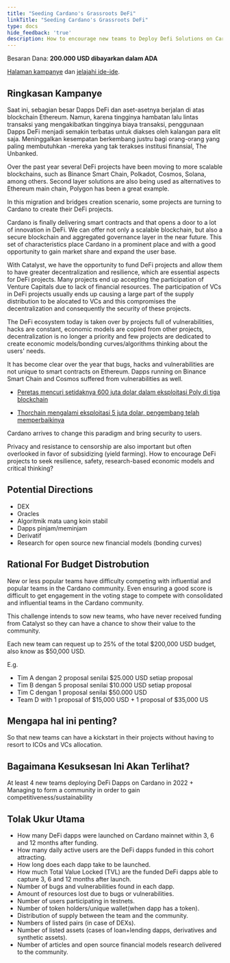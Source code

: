 ```yaml
---
title: "Seeding Cardano's Grassroots DeFi"
linkTitle: "Seeding Cardano's Grassroots DeFi"
type: docs
hide_feedback: 'true'
description: How to encourage new teams to Deploy Defi Solutions on Cardano?
---
```


Besaran Dana: **200.000 USD dibayarkan dalam ADA**

[Halaman kampanye](https://cardano.ideascale.com/a/campaign-home/26243) dan [jelajahi ide-ide](https://cardano.ideascale.com/a/ideas/top/campaign-filter/byids/campaigns/26243/stage/unspecified).

## Ringkasan Kampanye

Saat ini, sebagian besar Dapps DeFi dan aset-asetnya berjalan di atas blockchain Ethereum. Namun, karena tingginya hambatan lalu lintas transaksi yang mengakibatkan tingginya biaya transaksi, penggunaan Dapps DeFi menjadi semakin terbatas untuk diakses oleh kalangan para elit saja. Meninggalkan kesempatan berkembang justru bagi orang-orang yang paling membutuhkan -mereka yang tak terakses institusi finansial, The Unbanked.

Over the past year several DeFi projects have been moving to more scalable blockchains, such as Binance Smart Chain, Polkadot, Cosmos, Solana, among others. Second layer solutions are also being used as alternatives to Ethereum main chain, Polygon has been a great example.

In this migration and bridges creation scenario, some projects are turning to Cardano to create their DeFi projects.

Cardano is finally delivering smart contracts and that opens a door to a lot of innovation in DeFi. We can offer not only a scalable blockchain, but also a secure blockchain and aggregated governance layer in the near future. This set of characteristics place Cardano in a prominent place and with a good opportunity to gain market share and expand the user base.

With Catalyst, we have the opportunity to fund DeFi projects and allow them to have greater decentralization and resilience, which are essential aspects for DeFi projects. Many projects end up accepting the participation of Venture Capitals due to lack of financial resources. The participation of VCs in DeFi projects usually ends up causing a large part of the supply distribution to be alocated to VCs and this compromises the decentralization and consequently the security of these projects.

The DeFi ecosystem today is taken over by projects full of vulnerabilities, hacks are constant, economic models are copied from other projects, decentralization is no longer a priority and few projects are dedicated to create economic models/bonding curves/algorithms thinking about the users' needs.

It has become clear over the year that bugs, hacks and vulnerabilities are not unique to smart contracts on Ethereum. Dapps running on Binance Smart Chain and Cosmos suffered from vulnerabilities as well.

- [Peretas mencuri setidaknya 600 juta dolar dalam eksploitasi Poly di tiga blockchain](https://cointelegraph.com/news/hackers-stole-at-least-600m-in-poly-exploit-across-three-chains)

- [Thorchain mengalami eksploitasi 5 juta dolar, pengembang telah memperbaikinya](https://www.theblockcrypto.com/post/111660/thorchain-suffers-5-million-exploit-developers-have-put-out-a-fix)

Cardano arrives to change this paradigm and bring security to users.

Privacy and resistance to censorship are also important but often overlooked in favor of subsidizing (yield farming). How to encourage DeFi projects to seek resilience, safety, research-based economic models and critical thinking?

## Potential Directions

- DEX
- Oracles
- Algoritmik mata uang koin stabil
- Dapps pinjam/meminjam
- Derivatif
- Research for open source new financial models (bonding curves)

## Rational For Budget Distrobution

New or less popular teams have difficulty competing with influential and popular teams in the Cardano community. Even ensuring a good score is difficult to get engagement in the voting stage to compete with consolidated and influential teams in the Cardano community.

This challenge intends to sow new teams, who have never received funding from Catalyst so they can have a chance to show their value to the community.

Each new team can request up to 25% of the total $200,000 USD budget, also know as $50,000 USD.

E.g.

- Tim A dengan 2 proposal senilai $25.000 USD setiap proposal
- Tim B dengan 5 proposal senilai $10.000 USD setiap proposal
- Tim C dengan 1 proposal senilai $50.000 USD
- Team D with 1 proposal of $15,000 USD + 1 proposal of $35,000 US

## Mengapa hal ini penting?

So that new teams can have a kickstart in their projects without having to resort to ICOs and VCs allocation.

## Bagaimana Kesuksesan Ini Akan Terlihat?

At least 4 new teams deploying DeFi Dapps on Cardano in 2022 + Managing to form a community in order to gain competitiveness/sustainability

## Tolak Ukur Utama

- How many DeFi dapps were launched on Cardano mainnet within 3, 6 and 12 months after funding.
- How many daily active users are the DeFi dapps funded in this cohort attracting.
- How long does each dapp take to be launched.
- How much Total Value Locked (TVL) are the funded DeFi dapps able to capture 3, 6 and 12 months after launch.
- Number of bugs and vulnerabilities found in each dapp.
- Amount of resources lost due to bugs or vulnerabilities.
- Number of users participating in testnets.
- Number of token holders/unique wallet(when dapp has a token).
- Distribution of supply between the team and the community.
- Numbers of listed pairs (in case of DEXs).
- Number of listed assets (cases of loan+lending dapps, derivatives and synthetic assets).
- Number of articles and open source financial models research delivered to the community.
